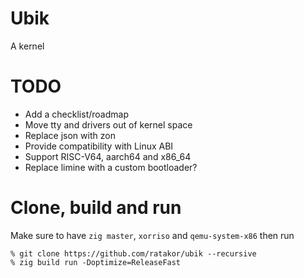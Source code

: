 # Ubik
A kernel

# TODO
- Add a checklist/roadmap
- Move tty and drivers out of kernel space
- Replace json with zon
- Provide compatibility with Linux ABI
- Support RISC-V64, aarch64 and x86_64
- Replace limine with a custom bootloader?

# Clone, build and run
Make sure to have `zig master`, `xorriso` and `qemu-system-x86` then run

```console
% git clone https://github.com/ratakor/ubik --recursive
% zig build run -Doptimize=ReleaseFast
```
